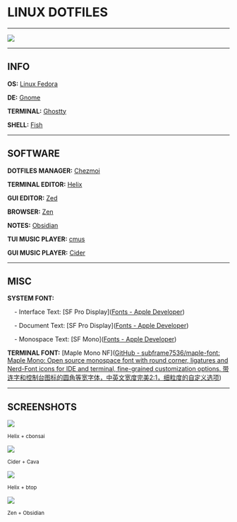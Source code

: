 # LINUX DOTFILES

---

![](/home/franek/.local/share/chezmoi/image.png)

---

## INFO

**OS:** [Linux Fedora](https://fedoraproject.org/)

**DE:** [Gnome](https://www.gnome.org/)

**TERMINAL:** [Ghostty](https://ghostty.org/)

**SHELL:** [Fish](https://fishshell.com/)

---

## SOFTWARE

**DOTFILES MANAGER:** [Chezmoi](https://www.chezmoi.io/)

**TERMINAL EDITOR:** [Helix](https://helix-editor.com/)

**GUI EDITOR:** [Zed](https://zed.dev/)

**BROWSER:** [Zen](https://zen-browser.app/)

**NOTES:** [Obsidian](https://obsidian.md/)

**TUI MUSIC PLAYER:** [cmus](https://cmus.github.io/)

**GUI MUSIC PLAYER:** [Cider](https://cider.sh/)

---

## MISC

**SYSTEM FONT:** 

    - Interface Text: [SF Pro Display]([Fonts - Apple Developer](https://developer.apple.com/fonts/))

    - Document Text: [SF Pro Display]([Fonts - Apple Developer](https://developer.apple.com/fonts/))

    - Monospace Text: [SF Mono]([Fonts - Apple Developer](https://developer.apple.com/fonts/))

**TERMINAL FONT:** [Maple Mono NF]([GitHub - subframe7536/maple-font: Maple Mono: Open source monospace font with round corner, ligatures and Nerd-Font icons for IDE and terminal, fine-grained customization options. 带连字和控制台图标的圆角等宽字体，中英文宽度完美2:1，细粒度的自定义选项](https://github.com/subframe7536/Maple-font))

---

## SCREENSHOTS

![](/home/franek/.local/share/chezmoi/screencaps/1.png)

<sub>Helix + cbonsai</sub>

![](/home/franek/.local/share/chezmoi/screencaps/2.png)

<sub>Cider + Cava</sub>

![](/home/franek/.local/share/chezmoi/screencaps/3.png)

<sub>Helix + btop</sub>

![](/home/franek/.local/share/chezmoi/screencaps/4.png)

<sub>Zen + Obsidian</sub>
